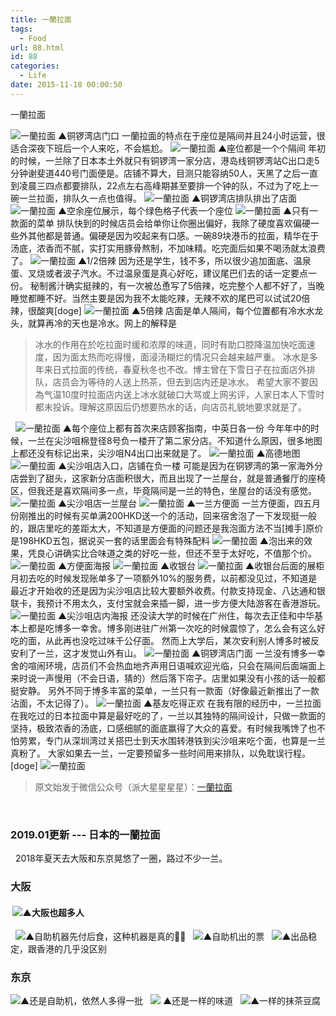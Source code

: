 ```yaml
---
title: 一蘭拉面
tags:
  - Food
url: 88.html
id: 88
categories:
  - Life
date: 2015-11-18 00:00:50
---
```


一蘭拉面

 ![一蘭拉面](http://paaatrick.com/wordpress/wp-content/uploads/2019/01/beepress0-1548759254.jpeg "一蘭拉面") ▲铜锣湾店门口 一蘭拉面的特点在于座位是隔间并且24小时运营，很适合深夜下班后一个人来吃，不会尴尬。 ![一蘭拉面](http://paaatrick.com/wordpress/wp-content/uploads/2019/01/beepress7-1548759255.jpeg "一蘭拉面") ▲座位都是一个个隔间 年初的时候，一兰除了日本本土外就只有铜锣湾一家分店，港岛线铜锣湾站C出口走5分钟谢斐道440号门面便是。店铺不算大，目测只能容纳50人，天黑了之后一直到凌晨三四点都要排队，22点左右高峰期甚至要排一个钟的队，不过为了吃上一碗一兰拉面，排队久一点也值得。 ![一蘭拉面](http://paaatrick.com/wordpress/wp-content/uploads/2019/01/beepress9-1548759257.jpeg "一蘭拉面") ▲铜锣湾店排队排出了店面   ![一蘭拉面](http://paaatrick.com/wordpress/wp-content/uploads/2019/01/beepress9-1548759259.jpeg "一蘭拉面") ▲空余座位展示，每个绿色格子代表一个座位 ![一蘭拉面](http://paaatrick.com/wordpress/wp-content/uploads/2019/01/beepress3-1548759262.jpeg "一蘭拉面") ▲只有一款面的菜单 排队快到的时候店员会给单你让你圈出偏好，我除了硬度喜欢偏硬一些外其他都是普通。偏硬是因为咬起来有口感。一碗89块港币的拉面，精华在于汤底，浓香而不腻，实打实用豚骨熬制，不加味精。吃完面后如果不喝汤就太浪费了。 ![一蘭拉面](http://paaatrick.com/wordpress/wp-content/uploads/2019/01/beepress4-1548759263.jpeg "一蘭拉面") ▲1/2倍辣 因为还是学生，钱不多，所以很少追加面底、温泉蛋、叉烧或者波子汽水。不过温泉蛋是真心好吃，建议尾巴们去的话一定要点一份。 秘制酱汁确实挺辣的，有一次被怂恿写了5倍辣，吃完整个人都不好了，当晚睡觉都睡不好。当然主要是因为我不太能吃辣，无辣不欢的尾巴可以试试20倍辣，很酸爽\[doge\] ![一蘭拉面](http://paaatrick.com/wordpress/wp-content/uploads/2019/01/beepress10-1548759264.jpeg "一蘭拉面") ▲5倍辣 店面是单人隔间，每个位置都有冷水水龙头，就算再冷的天也是冷水。网上的解释是  

> 冰水的作用在於吃拉面时缓和浓厚的味道，同时有助口腔降温加快吃面速度，因为面太热而吃得慢，面浸汤糊烂的情况只会越来越严重。 冰水是多年来日式拉面的传统，春夏秋冬也不改。博主曾在下雪日子在拉面店外排队，店员会为等待的人送上热茶，但去到店内还是冰水。 希望大家不要因為气温10度时拉面店内送上冰水就破口大骂或上网劣评，人家日本人下雪时都未投诉。理解这原因后仍想要热水的话，向店员礼貌地要求就是了。

  ![一蘭拉面](http://paaatrick.com/wordpress/wp-content/uploads/2019/01/beepress3-1548759265.jpeg "一蘭拉面") ▲每个座位上都有首次来店顾客指南，中英日各一份 今年年中的时候，一兰在尖沙咀棉登径8号负一楼开了第二家分店。不知道什么原因，很多地图上都还没有标记出来，尖沙咀N4出口出来就是了。 ![一蘭拉面](http://paaatrick.com/wordpress/wp-content/uploads/2019/01/beepress9-1548759265.jpg "一蘭拉面") ▲高德地图 ![一蘭拉面](http://paaatrick.com/wordpress/wp-content/uploads/2019/01/beepress4-1548759267.jpeg "一蘭拉面") ▲尖沙咀店入口，店铺在负一楼 可能是因为在铜锣湾的第一家海外分店尝到了甜头，这家新分店面积很大，而且出现了一兰屋台，就是普通餐厅的座椅区，但我还是喜欢隔间多一点，毕竟隔间是一兰的特色，坐屋台的话没有感觉。 ![一蘭拉面](http://paaatrick.com/wordpress/wp-content/uploads/2019/01/beepress5-1548759269.jpeg "一蘭拉面") ▲尖沙咀店一兰屋台 ![一蘭拉面](http://paaatrick.com/wordpress/wp-content/uploads/2019/01/beepress0-1548759271.jpeg "一蘭拉面") ▲一兰方便面 一兰方便面，四五月份刚推出的时候有买单满200HKD送一个的活动，回来宿舍泡了一下发现挺一般的，跟店里吃的差距太大，不知道是方便面的问题还是我泡面方法不当\[摊手\]原价是198HKD五包，据说买一套的话里面会有特殊配料 ![一蘭拉面](http://paaatrick.com/wordpress/wp-content/uploads/2019/01/beepress4-1548759272.jpeg "一蘭拉面") ▲泡出来的效果，凭良心讲确实比合味道之类的好吃一些，但还不至于太好吃，不值那个价。 ![一蘭拉面](http://paaatrick.com/wordpress/wp-content/uploads/2019/01/beepress6-1548759275.jpeg "一蘭拉面") ▲方便面海报 ![一蘭拉面](http://paaatrick.com/wordpress/wp-content/uploads/2019/01/beepress4-1548759279.jpeg "一蘭拉面") ▲收银台 ![一蘭拉面](http://paaatrick.com/wordpress/wp-content/uploads/2019/01/beepress0-1548759280.jpeg "一蘭拉面") ▲收银台后面的展柜 月初去吃的时候发现账单多了一项额外10%的服务费，以前都没见过，不知道是最近才开始收的还是因为尖沙咀店比较大要额外收费。付款支持现金、八达通和银联卡，我预计不用太久，支付宝就会来插一脚，进一步方便大陆游客在香港游玩。 ![一蘭拉面](http://paaatrick.com/wordpress/wp-content/uploads/2019/01/beepress9-1548759281.jpeg "一蘭拉面") ▲尖沙咀店内海报 还没读大学的时候在广州住，每次去正佳和中华基本上都是吃博多一幸舍。博多刚进驻广州第一次吃的时候震惊了，怎么会有这么好吃的面，从此再也没吃过味千公仔面。 然而上大学后，某次安利别人博多时被反安利了一兰，这才发觉山外有山。 ![一蘭拉面](http://paaatrick.com/wordpress/wp-content/uploads/2019/01/beepress2-1548759282.jpeg "一蘭拉面") ▲铜锣湾店门面 一兰没有博多一幸舍的喧闹环境，店员们不会热血地齐声用日语喊欢迎光临，只会在隔间后面端面上来时说一声慢用（不会日语，猜的）然后落下帘子。店里如果没有小孩的话一般都挺安静。 另外不同于博多丰富的菜单，一兰只有一款面（好像最近新推出了一款沾面，不太记得了）。 ![一蘭拉面](http://paaatrick.com/wordpress/wp-content/uploads/2019/01/beepress6-1548759283.jpeg "一蘭拉面") ▲基友吃得正欢 在我有限的经历中，一兰拉面在我吃过的日本拉面中算是最好吃的了，一兰以其独特的隔间设计，只做一款面的坚持，极致浓香的汤底，口感细腻的面底赢得了大众的喜爱。有时候我嘴馋了也不怕劳累，专门从深圳湾过关搭巴士到天水围转港铁到尖沙咀来吃个面，也算是一兰真粉了。 大家如果去一兰，一定要预留多一些时间用来排队，以免耽误行程。\[doge\] ![一蘭拉面](http://paaatrick.com/wordpress/wp-content/uploads/2019/01/beepress0-1548759283.jpeg "一蘭拉面")  

> 原文始发于微信公众号（派大星星星星）：[一蘭拉面](http://mp.weixin.qq.com/s/85y8zF4qNyA2NR8sBmuNLQ)

   

### 2019.01更新 --- 日本的一蘭拉面

  2018年夏天去大阪和东京晃悠了一圈，路过不少一兰。  

### 大阪

####  ![](http://paaatrick.com/wordpress/wp-content/uploads/2015/11/IMG_2417.jpg)▲大阪也超多人

  ![](http://paaatrick.com/wordpress/wp-content/uploads/2015/11/IMG_7512.jpg)▲自助机器先付后食，这种机器是真的🐂🍺   ![](http://paaatrick.com/wordpress/wp-content/uploads/2015/11/IMG_4485.jpg)▲自助机出的票   ![](http://paaatrick.com/wordpress/wp-content/uploads/2015/11/IMG_4487.jpg)▲出品稳定，跟香港的几乎没区别      

### 东京

![](http://paaatrick.com/wordpress/wp-content/uploads/2015/11/IMG_7086.jpg)▲还是自助机，依然人多得一批   ![](http://paaatrick.com/wordpress/wp-content/uploads/2015/11/IMG_5225.jpg) ▲还是一样的味道   ![](http://paaatrick.com/wordpress/wp-content/uploads/2015/11/IMG_5497.jpg)▲一样的抹茶豆腐